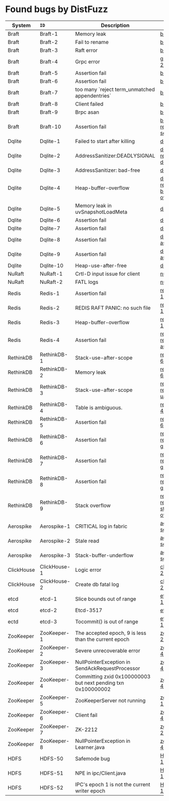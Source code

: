 # Found bugs by DistFuzz

| System     | `ID                   ` | Description                                                  | URL                                                                                         | Checker      | Confirmed? | Fixed? |
| ---------- | ----------------------- | ------------------------------------------------------------ | ------------------------------------------------------------------------------------------- | ------------ | ---------- | ------ |
| Braft      | Braft-1                 | Memory leak                                                  | [braft-268](https://github.com/baidu/braft/issues/268)                                      | ASan         | Yes        |        |
| Braft      | Braft-2                 | Fail to rename                                               | [braft-272](https://github.com/baidu/braft/issues/272)                                      | Log          | Yes        | Yes    |
| Braft      | Braft-3                 | Raft error                                                   | [braft-273](https://github.com/baidu/braft/issues/273)                                      | Log          |            |        |
| Braft      | Braft-4                 | Grpc error                                                   | [grpc-20418](https://github.com/grpc/grpc/issues/20418)                                     | Availability | Yes        |        |
| Braft      | Braft-5                 | Assertion fail                                               | [braft-279](https://github.com/baidu/braft/issues/279)                                      | Crash        |            |        |
| Braft      | Braft-6                 | Assertion fail                                               | [braft-280](https://github.com/baidu/braft/issues/280)                                      | Crash        |            |        |
| Braft      | Braft-7                 | too many \`reject term_unmatched appendentries\`             | [braft-330](https://github.com/baidu/braft/issues/330)                                      | Availability | Yes        |        |
| Braft      | Braft-8                 | Client failed                                                | [braft-338](https://github.com/baidu/braft/issues/338)                                      | Availability | Yes        |        |
| Braft      | Braft-9                 | Brpc asan                                                    | [brpc-1624](https://github.com/apache/brpc/issues/1624)                                     | ASan         |            |        |
| Braft      | Braft-10                | Assertion fail                                               | [braft-report-segv](braft_test/report.md#segv)                                              | Log          |            |        |
| Dqlite     | Dqlite-1                | Failed to start after killing                                | [dqlite-199](https://github.com/canonical/raft/issues/199)                                  | Crash        | Yes        | Yes    |
| Dqlite     | Dqlite-2                | AddressSanitizer:DEADLYSIGNAL                                | [dqlite-report-deadsignal](c-raft_test/report.md#addresssanitizerdeadlysignal)              | ASan         |            |        |
| Dqlite     | Dqlite-3                | AddressSanitizer: bad-free                                   | [dqlite-219](https://github.com/canonical/raft/issues/219)                                  | ASan         | Yes        | Yes    |
| Dqlite     | Dqlite-4                | Heap-buffer-overflow                                         | [dqlite-report-buffer-overflow](c-raft_test/report.md#heap-buffer-overflow)                 | ASan         |            |        |
| Dqlite     | Dqlite-5                | Memory leak in uvSnapshotLoadMeta                            | [dqlite-249](https://github.com/canonical/raft/pull/249)                                    | ASan         | Yes        | Yes    |
| Dqlite     | Dqlite-6                | Assertion fail                                               | [dqlite-355](https://github.com/canonical/raft/issues/355)                                  | Crash        | Yes        | Yes    |
| Dqlite     | Dqlite-7                | Assertion fail                                               | [dqlite-386](https://github.com/canonical/raft/issues/386)                                  | Crash        | Yes        |        |
| Dqlite     | Dqlite-8                | Assertion fail                                               | [dqlite-assertion3](c-raft_test/report.md#assertion-request-argsn_entries--n)               | Crash        |            |        |
| Dqlite     | Dqlite-9                | Assertion fail                                               | [dqlite-assertion4](c-raft_test/report.md#assertion-t-readlen--0-failed)                    | Crash        |            |        |
| Dqlite     | Dqlite-10               | Heap-use-after-free                                          | [dqlite-669](https://github.com/canonical/dqlite/pull/669)                                  | Crash        | Yes        | Yes    |
| NuRaft     | NuRaft-1                | Crtl-D input issue for client                                | [nuraft-211](https://github.com/eBay/NuRaft/pull/211)                                       | Availability | Yes        | Yes    |
| NuRaft     | NuRaft-2                | FATL logs                                                    | [nuraft-271](https://github.com/eBay/NuRaft/issues/271)                                     | Crash        |            |        |
| Redis      | Redis-1                 | Assertion fail                                               | [redisraft-104](https://github.com/RedisLabs/redisraft/issues/104)                          | Crash        | Yes        |        |
| Redis      | Redis-2                 | REDIS RAFT PANIC: no such file                               | [redisraft-107](https://github.com/RedisLabs/redisraft/issues/107)                          | Crash        |            |        |
| Redis      | Redis-3                 | Heap-buffer-overflow                                         | [redisraft-165](https://github.com/RedisLabs/redisraft/pull/165)                            | ASan         | Yes        | Yes    |
| Redis      | Redis-4                 | Assertion fail                                               | [redisraft-report-assertion](redisraft_test/report.md#assertion-failed)                     | Crash        |            |        |
| RethinkDB  | RethinkDB-1             | Stack-use-after-scope                                        | [rethinkdb-6956](https://github.com/rethinkdb/rethinkdb/issues/6956)                        | ASan         | Yes        |        |
| RethinkDB  | RethinkDB-2             | Memory leak                                                  | [rethinkdb-6956](https://github.com/rethinkdb/rethinkdb/issues/6956)                        | ASan         | Yes        |        |
| RethinkDB  | RethinkDB-3             | Stack-use-after-scope                                        | [rethinkdb-report-uas1](rethinkdb_test/report.md#stack-use-after-scope-1)                   | ASan         |            |        |
| RethinkDB  | RethinkDB-4             | Table is ambiguous.                                          | [rethinkdb-4521](https://github.com/rethinkdb/rethinkdb/issues/4521)                        | Availability | Yes        |        |
| RethinkDB  | RethinkDB-5             | Assertion fail                                               | [rethinkdb-6961](https://github.com/rethinkdb/rethinkdb/issues/6961)                        | Crash        | Yes        |        |
| RethinkDB  | RethinkDB-6             | Assertion fail                                               | [rethinkdb-report-guarantee2](rethinkdb_test/report.md#grarantee-failed)                    | Crash        |            |
| RethinkDB  | RethinkDB-7             | Assertion fail                                               | [rethinkdb-report-guarantee3](rethinkdb_test/report.md#guarantee-failed-it-second--nullptr) | Log          |            |        |
| RethinkDB  | RethinkDB-8             | Assertion fail                                               | [rethinkdb-report-guarantee4](rethinkdb_test/report.md#guarantee-failed-peeripssize--0)     | Log          |            |        |
| RethinkDB  | RethinkDB-9             | Stack overflow                                               | [rethinkdb-report-stack-overflow](rethinkdb_test/report.md#stack-overflow)                  | ASan         |            |        |
| Aerospike  | Aerospike-1             | CRITICAL log in fabric                                       | [aerospike-server-27](https://github.com/aerospike/aerospike-server/issues/27)              | Crash        | Yes        |        |
| Aerospike  | Aerospike-2             | Stale read                                                   | [aerospike-server-30](https://github.com/aerospike/aerospike-server/issues/30)              | Linear       | Yes        |        |
| Aerospike  | Aerospike-3             | Stack-buffer-underflow                                       | [aerospike-server-33](https://github.com/aerospike/aerospike-server/issues/33)              | ASan         | Yes        |        |
| ClickHouse | ClickHouse-1            | Logic error                                                  | [clickhouse-26015](https://github.com/ClickHouse/ClickHouse/issues/26015)                   | Crash        | Yes        |        |
| ClickHouse | ClickHouse-2            | Create db fatal log                                          | [clickhouse-29255](https://github.com/ClickHouse/ClickHouse/issues/29255)                   | Crash        |            |        |
| etcd       | etcd-1                  | Slice bounds out of range                                    | [etcd-13493](https://github.com/etcd-io/etcd/issues/13493)                                  | Crash        |            |        |
| etcd       | etcd-2                  | Etcd-3517                                                    | [etcd-3517](https://github.com/etcd-io/etcd/issues/3517)                                    | Availability | Yes        | Yes    |
| ectd       | etcd-3                  | Tocommit() is out of range                                   | [etcd-13493](https://github.com/etcd-io/etcd/issues/13493)                                  | Crash        | Yes        | Yes    |
| ZooKeeper  | ZooKeeper-1             | The accepted epoch, 9 is less than the current epoch         | [zookeeper-2307](https://issues.apache.org/jira/browse/ZOOKEEPER-2307)                      | Crash        | Yes        | Yes    |
| ZooKeeper  | ZooKeeper-2             | Severe unrecoverable error                                   | [zookeeper-4408](https://issues.apache.org/jira/browse/ZOOKEEPER-4408)                      | Crash        |            |        |
| ZooKeeper  | ZooKeeper-3             | NullPointerException in SendAckRequestProcessor              | [zookeeper-4409](https://issues.apache.org/jira/browse/ZOOKEEPER-4409)                      | Crash        | Yes        | Yes    |
| ZooKeeper  | ZooKeeper-4             | Committing zxid 0x100000003 but next pending txn 0x100000002 | [zookeeper-4418](https://issues.apache.org/jira/browse/ZOOKEEPER-4418)                      | Crash        |            |        |
| ZooKeeper  | ZooKeeper-5             | ZooKeeperServer not running                                  | [zookeeper-1770](https://github.com/apache/zookeeper/pull/1770)                             | Availability | Yes        | Yes    |
| ZooKeeper  | ZooKeeper-6             | Client fail                                                  | [zookeeper-4410](https://issues.apache.org/jira/browse/ZOOKEEPER-4410)                      | Availability | Yes        |        |
| ZooKeeper  | ZooKeeper-7             | ZK-2212                                                      | [zookeeper-2212](https://issues.apache.org/jira/browse/ZOOKEEPER-2212)                      | Availability | Yes        | Yes    |
| ZooKeeper  | ZooKeeper-8             | NullPointerException in Learner.java                         | [zookeeper-4394](https://github.com/apache/zookeeper/pull/2152)                             | Crash        | Yes        | Yes    |
| HDFS       | HDFS-50                 | Safemode bug                                                 | [HDFS-16508](https://issues.apache.org/jira/browse/HDFS-16508)                              | Log          | Yes        |        |
| HDFS       | HDFS-51                 | NPE in ipc/Client.java                                       | [HDFS-17562](https://issues.apache.org/jira/browse/HDFS-17562)                              | Crash        |            |        |
| HDFS       | HDFS-52                 | IPC's epoch 1 is not the current writer epoch                | [HDFS-17563](https://issues.apache.org/jira/browse/HDFS-17563)                              | Crash        |            |        |
